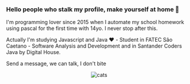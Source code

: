 ### Hello people who stalk my profile, make yourself at home 👋

I'm programming lover since 2015 when I automate my school homework using pascal for the first time with 14yo. I never stop after this.

Actually I'm studying Javascript and Java :heart: - Student in FATEC São Caetano - Software Analysis and Development and in Santander Coders Java by Digital House.

Send a message, we can talk, I don't bite

<p align="center"><img alt="cats" src="https://media.giphy.com/media/Maz1hoeGskARW/giphy-downsized.gif"/></p>
